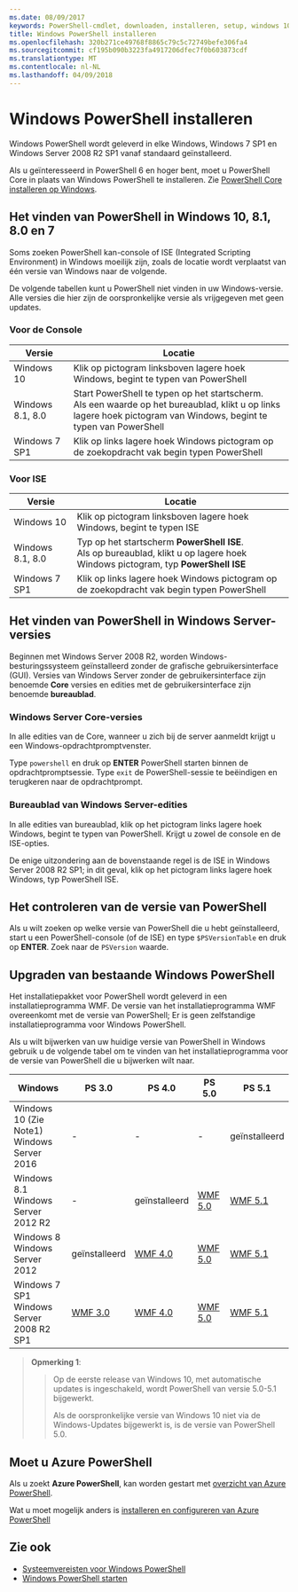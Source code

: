```yaml
---
ms.date: 08/09/2017
keywords: PowerShell-cmdlet, downloaden, installeren, setup, windows 10, windows 8.1, windows 8.0, windows 7
title: Windows PowerShell installeren
ms.openlocfilehash: 320b271ce49768f8865c79c5c72749befe306fa4
ms.sourcegitcommit: cf195b090b3223fa4917206dfec7f0b603873cdf
ms.translationtype: MT
ms.contentlocale: nl-NL
ms.lasthandoff: 04/09/2018
---
```

# <a name="installing-windows-powershell"></a>Windows PowerShell installeren
Windows PowerShell wordt geleverd in elke Windows, Windows 7 SP1 en Windows Server 2008 R2 SP1 vanaf standaard geïnstalleerd.

Als u geïnteresseerd in PowerShell 6 en hoger bent, moet u PowerShell Core in plaats van Windows PowerShell te installeren. Zie [PowerShell Core installeren op Windows](Installing-PowerShell-Core-on-Windows.md).

## <a name="finding-powershell-in-windows-10-81-80-and-7"></a>Het vinden van PowerShell in Windows 10, 8.1, 8.0 en 7

Soms zoeken PowerShell kan-console of ISE (Integrated Scripting Environment) in Windows moeilijk zijn, zoals de locatie wordt verplaatst van één versie van Windows naar de volgende.

De volgende tabellen kunt u PowerShell niet vinden in uw Windows-versie.
Alle versies die hier zijn de oorspronkelijke versie als vrijgegeven met geen updates.

### <a name="for-console"></a>Voor de Console

Versie | Locatie
-- | --
Windows 10 | Klik op pictogram linksboven lagere hoek Windows, begint te typen van PowerShell
Windows 8.1, 8.0 | Start PowerShell te typen op het startscherm.<br/>Als een waarde op het bureaublad, klikt u op links lagere hoek pictogram van Windows, begint te typen van PowerShell
Windows 7 SP1 | Klik op links lagere hoek Windows pictogram op de zoekopdracht vak begin typen PowerShell

### <a name="for-ise"></a>Voor ISE

Versie | Locatie
-- | --
Windows 10 | Klik op pictogram linksboven lagere hoek Windows, begint te typen ISE
Windows 8.1, 8.0 | Typ op het startscherm **PowerShell ISE**.<br/>Als op bureaublad, klikt u op lagere hoek Windows pictogram, typ **PowerShell ISE**
Windows 7 SP1 | Klik op links lagere hoek Windows pictogram op de zoekopdracht vak begin typen PowerShell

## <a name="finding-powershell-in-windows-server-versions"></a>Het vinden van PowerShell in Windows Server-versies

Beginnen met Windows Server 2008 R2, worden Windows-besturingssysteem geïnstalleerd zonder de grafische gebruikersinterface (GUI).
Versies van Windows Server zonder de gebruikersinterface zijn benoemde **Core** versies en edities met de gebruikersinterface zijn benoemde **bureaublad**.

### <a name="windows-server-core-editions"></a>Windows Server Core-versies

In alle edities van de Core, wanneer u zich bij de server aanmeldt krijgt u een Windows-opdrachtpromptvenster.

Type `powershell` en druk op **ENTER** PowerShell starten binnen de opdrachtpromptsessie.
Type `exit` de PowerShell-sessie te beëindigen en terugkeren naar de opdrachtprompt.

### <a name="windows-server-desktop-editions"></a>Bureaublad van Windows Server-edities

In alle edities van bureaublad, klik op het pictogram links lagere hoek Windows, begint te typen van PowerShell.
Krijgt u zowel de console en de ISE-opties.

De enige uitzondering aan de bovenstaande regel is de ISE in Windows Server 2008 R2 SP1; in dit geval, klik op het pictogram links lagere hoek Windows, typ PowerShell ISE.

## <a name="how-to-check-the-version-of-powershell"></a>Het controleren van de versie van PowerShell

Als u wilt zoeken op welke versie van PowerShell die u hebt geïnstalleerd, start u een PowerShell-console (of de ISE) en type `$PSVersionTable` en druk op **ENTER**. Zoek naar de `PSVersion` waarde.

## <a name="upgrading-existing-windows-powershell"></a>Upgraden van bestaande Windows PowerShell

Het installatiepakket voor PowerShell wordt geleverd in een installatieprogramma WMF.
De versie van het installatieprogramma WMF overeenkomt met de versie van PowerShell; Er is geen zelfstandige installatieprogramma voor Windows PowerShell.

Als u wilt bijwerken van uw huidige versie van PowerShell in Windows gebruik u de volgende tabel om te vinden van het installatieprogramma voor de versie van PowerShell die u bijwerken wilt naar.

Windows | PS 3.0 | PS 4.0 | PS 5.0 | PS 5.1 |
--|--|--|--|--|
Windows 10 (Zie Note1)<br/>Windows Server 2016 | - | - | - | geïnstalleerd
Windows 8.1<br/>Windows Server 2012 R2 | - | geïnstalleerd | [WMF 5.0](https://www.microsoft.com/en-us/download/details.aspx?id=50395) | [WMF 5.1](https://www.microsoft.com/en-us/download/details.aspx?id=54616)
Windows 8<br/>Windows Server 2012 | geïnstalleerd | [WMF 4.0](https://www.microsoft.com/en-us/download/details.aspx?id=40855) | [WMF 5.0](https://www.microsoft.com/en-us/download/details.aspx?id=50395) | [WMF 5.1](https://www.microsoft.com/en-us/download/details.aspx?id=54616)
Windows 7 SP1<br/>Windows Server 2008 R2 SP1 | [WMF 3.0](https://www.microsoft.com/en-us/download/details.aspx?id=34595) | [WMF 4.0](https://www.microsoft.com/en-us/download/details.aspx?id=40855) | [WMF 5.0](https://www.microsoft.com/en-us/download/details.aspx?id=50395) | [WMF 5.1](https://www.microsoft.com/en-us/download/details.aspx?id=54616)

> **Opmerking 1**:
  >>
  >> Op de eerste release van Windows 10, met automatische updates is ingeschakeld, wordt PowerShell van versie 5.0-5.1 bijgewerkt.
  >>
  >> Als de oorspronkelijke versie van Windows 10 niet via de Windows-Updates bijgewerkt is, is de versie van PowerShell 5.0.

## <a name="need-azure-powershell"></a>Moet u Azure PowerShell

Als u zoekt **Azure PowerShell**, kan worden gestart met [overzicht van Azure PowerShell](https://docs.microsoft.com/en-us/powershell/azure).

Wat u moet mogelijk anders is [installeren en configureren van Azure PowerShell](https://docs.microsoft.com/en-us/powershell/azure/install-azurerm-ps)

## <a name="see-also"></a>Zie ook

- [Systeemvereisten voor Windows PowerShell](Windows-PowerShell-System-Requirements.md)
- [Windows PowerShell starten](Starting-Windows-PowerShell.md)
